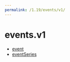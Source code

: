 ```yaml
---
permalink: /1.19/events/v1/
---
```


# events.v1



* [event](event.md)
* [eventSeries](eventSeries.md)